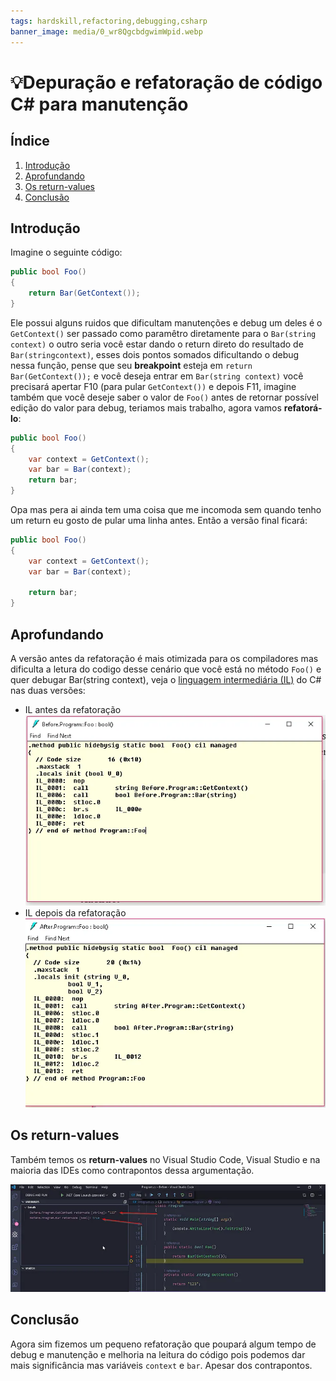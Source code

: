 ```yaml
---
tags: hardskill,refactoring,debugging,csharp
banner_image: media/0_wr8QgcbdgwimWpid.webp
---
```


# 💡Depuração e refatoração de código C# para manutenção

## Índice

1. [Introdução](#introducao)
2. [Aprofundando](#aprofundando)
3. [Os return-values](#return-values)
4. [Conclusão](#conclusao)

## Introdução <a name="introducao"></a>

Imagine o seguinte código:

```csharp
public bool Foo()
{
    return Bar(GetContext());
}
```

Ele possui alguns ruidos que dificultam manutenções e debug um deles é o `GetContext()` ser passado como paramêtro
diretamente para o `Bar(string context)` o outro seria você estar dando o return direto do resultado de
`Bar(stringcontext)`, esses dois pontos somados dificultando o debug nessa função, pense que seu **breakpoint** esteja
em
`return Bar(GetContext());` e você deseja entrar em `Bar(string context)` você precisará apertar F10 (para pular
`GetContext())` e
depois
F11, imagine também que você deseje saber o valor de `Foo()` antes de retornar possível edição do valor para debug,
teriamos mais trabalho, agora vamos **refatorá-lo**:

```csharp
public bool Foo()
{
    var context = GetContext();
    var bar = Bar(context);
    return bar;
}
```

Opa mas pera ai ainda tem uma coisa que me incomoda sem quando tenho um return eu gosto de pular uma linha antes. Então
a versão final ficará:

```csharp
public bool Foo()
{
    var context = GetContext();
    var bar = Bar(context);

    return bar;
}
```

## Aprofundando <a name="aprofundando"></a>

A versão antes da refatoração é mais otimizada para os compiladores mas dificulta a letura do codigo desse cenário que
você está no método `Foo()` e quer debugar Bar(string context), veja
o [linguagem intermediária (IL)](https://en.wikipedia.org/wiki/Common_Intermediate_Language) do C# nas duas versões:

- IL antes da refatoração
  ![IL antes da refatoração](media/1_QeKxszvgZDWFQa86V15ppA.webp)
- IL depois da refatoração
  ![IL depois da refatoração](media/1_BM0xCQEypUs97sT72DNghA.webp)

## Os return-values <a name="return-values"></a>

Também temos os **return-values** no Visual Studio Code, Visual Studio e na maioria das IDEs como contrapontos dessa
argumentação.

![Visual Stuido Code return-values](media/1_qf2OhNU5yobMwp2QYbwoWw.webp)

## Conclusão <a name="conclusao"></a>

Agora sim fizemos um pequeno refatoração que poupará algum tempo de debug e manutenção e melhoria na leitura do código
pois podemos dar mais significância mas variáveis `context` e `bar`. Apesar dos contrapontos.
